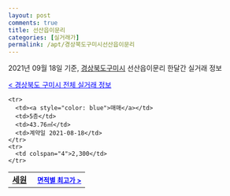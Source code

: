 ```yaml
---
layout: post
comments: true
title: 선산읍이문리
categories: [실거래가]
permalink: /apt/경상북도구미시선산읍이문리
---
```


2021년 09월 18일 기준, <a href="/apt/경상북도구미시">경상북도구미시</a> 선산읍이문리 한달간 실거래 정보

<a style="color: blue;" href="/apt/경상북도구미시">< 경상북도 구미시 전체 실거래 정보</a>
<!---- start ---->
<table>
  <tr>
    <td colspan="4" style="font-weight: bold;"><a href="/apt/경상북도구미시선산읍이문리세원">세원</a> &nbsp;&nbsp;&nbsp; <a style="color: blue; font-size: smaller;" href="/apt/경상북도구미시선산읍이문리세원">면적별 최고가 ></a></td>
  </tr>
    
    <tr>
      <td><a style="color: blue">매매</a></td>
      <td>5층</td>
      <td>43.76㎡</td>
      <td>계약일 2021-08-18</td>
    </tr>
    <tr>
      <td colspan="4">2,300</td>
    </tr>
      
</table>
<!---- end ---->
    